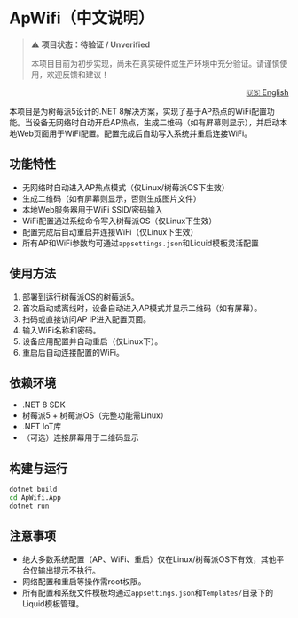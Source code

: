 # ApWifi（中文说明）

> ⚠️ **项目状态：待验证 / Unverified**
>
> 本项目目前为初步实现，尚未在真实硬件或生产环境中充分验证。请谨慎使用，欢迎反馈和建议！

<p align="right">
  <a href="README.md">🇺🇸 English</a>
</p>

本项目是为树莓派5设计的.NET 8解决方案，实现了基于AP热点的WiFi配置功能。当设备无网络时自动开启AP热点，生成二维码（如有屏幕则显示），并启动本地Web页面用于WiFi配置。配置完成后自动写入系统并重启连接WiFi。

## 功能特性
- 无网络时自动进入AP热点模式（仅Linux/树莓派OS下生效）
- 生成二维码（如有屏幕则显示，否则生成图片文件）
- 本地Web服务器用于WiFi SSID/密码输入
- WiFi配置通过系统命令写入树莓派OS（仅Linux下生效）
- 配置完成后自动重启并连接WiFi（仅Linux下生效）
- 所有AP和WiFi参数均可通过`appsettings.json`和Liquid模板灵活配置

## 使用方法
1. 部署到运行树莓派OS的树莓派5。
2. 首次启动或离线时，设备自动进入AP模式并显示二维码（如有屏幕）。
3. 扫码或直接访问AP IP进入配置页面。
4. 输入WiFi名称和密码。
5. 设备应用配置并自动重启（仅Linux下）。
6. 重启后自动连接配置的WiFi。

## 依赖环境
- .NET 8 SDK
- 树莓派5 + 树莓派OS（完整功能需Linux）
- .NET IoT库
- （可选）连接屏幕用于二维码显示

## 构建与运行
```sh
dotnet build
cd ApWifi.App
dotnet run
```

## 注意事项
- 绝大多数系统配置（AP、WiFi、重启）仅在Linux/树莓派OS下有效，其他平台仅输出提示不执行。
- 网络配置和重启等操作需root权限。
- 所有配置和系统文件模板均通过`appsettings.json`和`Templates/`目录下的Liquid模板管理。
